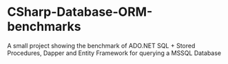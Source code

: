 # CSharp-Database-ORM-benchmarks

A small project showing the benchmark of ADO.NET SQL + Stored Procedures, Dapper and Entity Framework for querying a MSSQL Database
